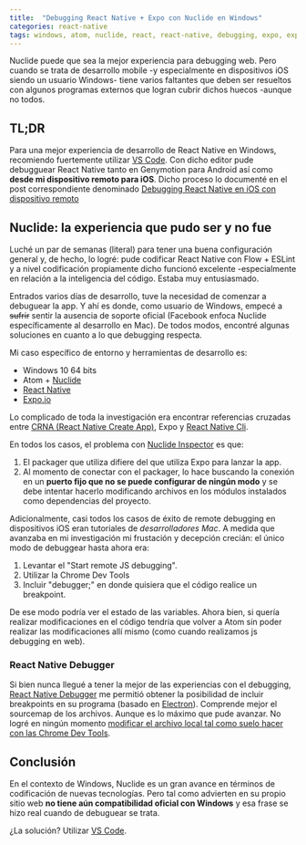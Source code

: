 ```yaml
---
title:  "Debugging React Native + Expo con Nuclide en Windows"
categories: react-native 
tags: windows, atom, nuclide, react, react-native, debugging, expo, exponentjs
---
```


Nuclide puede que sea la mejor experiencia para debugging web. Pero cuando se trata de desarrollo mobile -y especialmente en dispositivos iOS siendo un usuario Windows- tiene varios faltantes que deben ser resueltos con algunos programas externos que logran cubrir dichos huecos -aunque no todos.

## TL;DR
Para una mejor experiencia de desarrollo de React Native en Windows, recomiendo fuertemente utilizar [VS Code](https://code.visualstudio.com/). Con dicho editor pude debugguear React Native tanto en Genymotion para Android
así como **desde mi dispositivo remoto para iOS**. Dicho proceso lo documenté en el post correspondiente denominado
 [Debugging React Native en iOS con dispositivo remoto](2017-07-23-Debugging-React-Native-en-iOS-con-dispositivo-remoto.md)

## Nuclide: la experiencia que pudo ser y no fue
Luché un par de semanas (literal) para tener una buena configuración general y, de hecho, lo logré: pude codificar React Native
con Flow + ESLint y a nivel codificación propiamente dicho funcionó excelente -especialmente en relación a la inteligencia del código.
Estaba muy entusiasmado.

Entrados varios días de desarrollo, tuve la necesidad de comenzar a debuguear la app. Y ahí es donde, como usuario de Windows, empecé
a ~~sufrir~~ sentir la ausencia de soporte oficial (Facebook enfoca Nuclide específicamente al desarrollo en Mac). De todos modos,
encontré algunas soluciones en cuanto a lo que debugging respecta.

Mi caso específico de entorno y herramientas de desarrollo es:
* Windows 10 64 bits
* Atom + [Nuclide](https://nuclide.io/)
* [React Native](https://facebook.github.io/react-native/)
* [Expo.io](https://expo.io/)

Lo complicado de toda la investigación era encontrar referencias cruzadas entre [CRNA (React Native Create App)](https://github.com/react-community/create-react-native-app), Expo y [React Native Cli](https://www.npmjs.com/package/react-native-cli).

En todos los casos, el problema con [Nuclide Inspector](https://nuclide.io/docs/platforms/react-native/#element-inspector) es que:

1. El packager que utiliza difiere del que utiliza Expo para lanzar la app.
1. Al momento de conectar con el packager, lo hace buscando la conexión en un **puerto fijo que no se puede configurar de ningún modo** y se debe intentar hacerlo modificando archivos en los módulos instalados como dependencias del proyecto.

Adicionalmente, casi todos los casos de éxito de remote debugging en dispositivos iOS eran tutoriales de *desarrolladores Mac*. A medida que avanzaba en mi investigación mi frustación y decepción crecián: el único modo de debuggear hasta ahora era:

1. Levantar el "Start remote JS debugging".
1. Utilizar la Chrome Dev Tools
1. Incluir "debugger;" en donde quisiera que el código realice un breakpoint.

De ese modo podría ver el estado de las variables. Ahora bien, si quería realizar modificaciones en el código tendría que volver a Atom sin poder realizar las modificaciones allí mismo (como cuando realizamos js debugging en web).

### React Native Debugger
Si bien nunca llegué a tener la mejor de las experiencias con el debugging, [React Native Debugger](https://github.com/jhen0409/react-native-debugger) me permitió obtener la posibilidad de incluir breakpoints en su programa (basado en [Electron](https://electron.atom.io/)). Comprende mejor el sourcemap de los archivos. Aunque es lo máximo que pude avanzar. No logré en ningún momento [modificar el archivo local tal como suelo hacer con las Chrome Dev Tools](https://developers.google.com/web/updates/2015/05/local-modifications).

## Conclusión
En el contexto de Windows, Nuclide es un gran avance en términos de codificación de nuevas tecnologías. Pero tal como advierten en su propio sitio web **no tiene aún compatibilidad oficial con Windows** y esa frase se hizo real cuando de debuguear se trata.

¿La solución? Utilizar [VS Code](https://code.visualstudio.com/).
